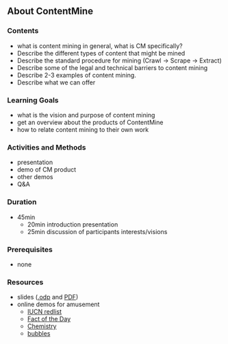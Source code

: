 ## About ContentMine

### Contents
* what is content mining in general, what is CM specifically?
* Describe the different types of content that might be mined
* Describe the standard procedure for mining (Crawl -> Scrape -> Extract)
* Describe some of the legal and technical barriers to content mining
* Describe 2-3 examples of content mining.
* Describe what we can offer

### Learning Goals

* what is the vision and purpose of content mining
* get an overview about the products of ContentMine
* how to relate content mining to their own work

### Activities and Methods

* presentation
* demo of CM product
* other demos
* Q&A

### Duration

* 45min
  * 20min introduction presentation
  * 25min discussion of participants interests/visions

### Prerequisites

* none

### Resources

* slides ([.odp](https://github.com/ContentMine/workshop-resources/blob/master/training-modules/A-About-ContentMine/about-contentmine.odp) and [PDF](https://github.com/ContentMine/workshop-resources/blob/master/training-modules/A-About-ContentMine/about-contentmine.pdf))
* online demos for amusement
  - [IUCN redlist](iucn/README.md)
  - [Fact of the Day](demos#fact-of-the-day)
  - [Chemistry](demos.md#chemistry)
  - [bubbles](demos.md#bubbles)
